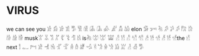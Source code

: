 # VIRUS
we can see you
𓀀 𓀁 𓀂 𓀃 𓀄 𓀅 𓀆 𓀇 𓀈 𓀉 𓀊 
𓀋 𓀌 elon 𓀑 𓀒 𓀓 𓀔 𓀕 𓀖
𓀗 𓀘 𓀙 𓀚 𓀛 musk𓀠 𓀡 𓀢 𓀣
𓀤 𓀥 𓀦 𓀧 is𓀩 𓀪 𓀫 𓀬 𓀭 𓀮 𓀯 𓀰 𓀱
𓀲 𓀳 𓀴 𓀵 𓀶 𓀷the 𓀺 next 𓀾 𓀿 𓁀 𓁁 𓁂
𓁃 𓁄 𓁅 𓁆 𓁇 𓁈 𓁉 𓁊 𓁋 𓁌 𓁍 𓁎 𓁏 𓁐 𓁑 𓀄

